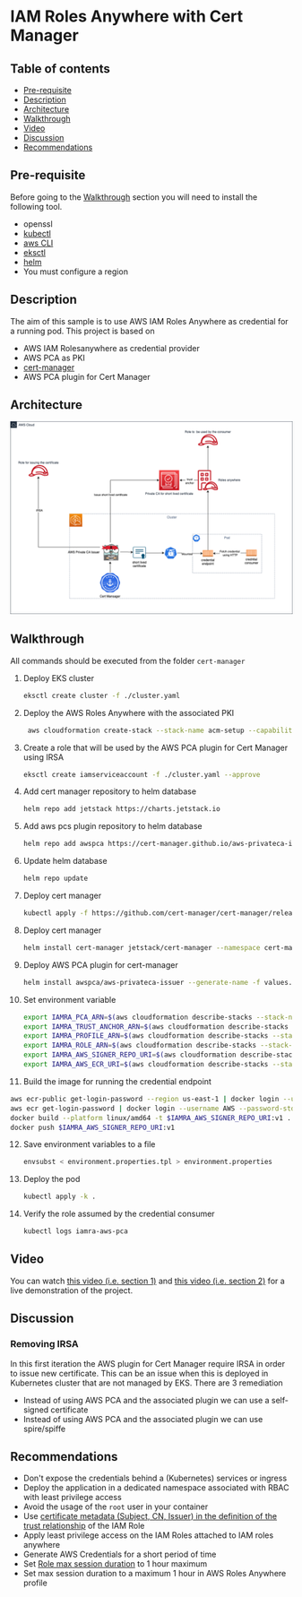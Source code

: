 # IAM Roles Anywhere with Cert Manager

## Table of contents
* [Pre-requisite](#pre-requisite)
* [Description](#description)
* [Architecture](#architecture)
* [Walkthrough](#walkthrough)
* [Video](#video)
* [Discussion](#discussion)
* [Recommendations](#recommendations)

## Pre-requisite
Before going to the [Walkthrough](#walkthrough) section you  will need to install the following tool.
* openssl
* [kubectl](https://kubernetes.io/docs/reference/kubectl/)
* [aws CLI](https://aws.amazon.com/cli/)
* [eksctl](https://eksctl.io/)
* [helm](https://helm.sh/)
* You must configure a region

## Description
The  aim of this sample is to use AWS IAM Roles Anywhere  as credential for a running pod. This project is based on 
* AWS IAM Rolesanywhere as credential provider
* AWS PCA as PKI
* [cert-manager](https://cert-manager.io/)
* AWS PCA plugin for Cert Manager


## Architecture
![](./cert-manager-aws-pca.png)
## Walkthrough
All commands  should be executed from the folder `cert-manager`

1. Deploy EKS cluster
    ```bash
    eksctl create cluster -f ./cluster.yaml 
    ```

2. Deploy the AWS Roles Anywhere with the associated PKI
    ```bash
     aws cloudformation create-stack --stack-name acm-setup --capabilities  CAPABILITY_IAM --template-body file://rolesanywhere-setup.yaml
    ```

3. Create a role that will be used by the AWS PCA plugin for Cert Manager using IRSA
    ```bash
    eksctl create iamserviceaccount -f ./cluster.yaml --approve
    ```

4. Add cert manager repository  to helm database
    ```bash
    helm repo add jetstack https://charts.jetstack.io
    ```

5. Add aws pcs plugin repository  to helm database
    ```bash
    helm repo add awspca https://cert-manager.github.io/aws-privateca-issuer
    ```

6. Update helm database
    ```bash
    helm repo update
    ```

7. Deploy cert manager
    ```bash
    kubectl apply -f https://github.com/cert-manager/cert-manager/releases/download/v1.12.0/cert-manager.crds.yaml
    ```

8. Deploy cert manager
    ```bash
    helm install cert-manager jetstack/cert-manager --namespace cert-manager --create-namespace --version v1.12.0
    ```

9. Deploy AWS PCA plugin for cert-manager
    ```bash
    helm install awspca/aws-privateca-issuer --generate-name -f values.yaml
    ```

10. Set  environment variable
    ```bash
    export IAMRA_PCA_ARN=$(aws cloudformation describe-stacks --stack-name acm-setup --query 'Stacks[0].Outputs[?OutputKey==`ShortTermCAArn`] | [0].OutputValue' --output text)
    export IAMRA_TRUST_ANCHOR_ARN=$(aws cloudformation describe-stacks --stack-name acm-setup --query 'Stacks[0].Outputs[?OutputKey==`TrustAnchorArn`] | [0].OutputValue' --output text)
    export IAMRA_PROFILE_ARN=$(aws cloudformation describe-stacks --stack-name acm-setup --query 'Stacks[0].Outputs[?OutputKey==`ProfileCAArn`] | [0].OutputValue' --output text)
    export IAMRA_ROLE_ARN=$(aws cloudformation describe-stacks --stack-name acm-setup --query 'Stacks[0].Outputs[?OutputKey==`RoleArn`] | [0].OutputValue' --output text)
    export IAMRA_AWS_SIGNER_REPO_URI=$(aws cloudformation describe-stacks --stack-name acm-setup --query 'Stacks[0].Outputs[?OutputKey==`AWSSignerHelperRepositoryUri`] | [0].OutputValue' --output text)
    export IAMRA_AWS_ECR_URI=$(aws cloudformation describe-stacks --stack-name acm-setup --query 'Stacks[0].Outputs[?OutputKey==`AWSEcrEndpointUri`] | [0].OutputValue' --output text)
    ```
    
11. Build the image for running the credential endpoint
   ```bash
   aws ecr-public get-login-password --region us-east-1 | docker login --username AWS --password-stdin public.ecr.aws
   aws ecr get-login-password | docker login --username AWS --password-stdin $IAMRA_AWS_ECR_URI
   docker build --platform linux/amd64 -t $IAMRA_AWS_SIGNER_REPO_URI:v1 .
   docker push $IAMRA_AWS_SIGNER_REPO_URI:v1 
   ```

12. Save environment variables to a file
    ```bash
    envsubst < environment.properties.tpl > environment.properties
    ```

13. Deploy the pod
    ```bash
    kubectl apply -k .
    ```
    
14. Verify the role assumed by the credential consumer
    ```bash
    kubectl logs iamra-aws-pca 
    ```

## Video
You can watch [this video (i.e. section 1)](../cert-manager-self-managed-ca/iamra-section1.mp4) and [this video (i.e. section 2)](./iamra-section2.mp4) for a live demonstration of the project.
    
## Discussion
### Removing IRSA
In this first iteration the AWS plugin for Cert Manager require IRSA in order to issue new certificate. This can be an issue when this is deployed in Kubernetes cluster that are not managed by EKS.  There are 3 remediation
* Instead of using AWS PCA and the associated plugin we can use a self-signed certificate
* Instead of using AWS PCA and the associated plugin we can use spire/spiffe

## Recommendations
* Don't expose the  credentials behind a (Kubernetes) services or ingress
* Deploy the application in a dedicated namespace associated with RBAC with least privilege access
* Avoid the usage of the `root` user in your container
* Use [certificate metadata  (Subject, CN, Issuer)  in the definition of the  trust relationship](https://docs.aws.amazon.com/rolesanywhere/latest/userguide/trust-model.html) of the IAM Role
* Apply least privilege access on the IAM Roles attached to IAM roles anywhere
* Generate AWS Credentials for a short period of time
* Set [Role max session duration](https://docs.aws.amazon.com/AWSCloudFormation/latest/UserGuide/aws-resource-iam-role.html#cfn-iam-role-maxsessionduration) to 1 hour maximum
* Set max session duration to a maximum 1 hour in AWS Roles Anywhere profile

